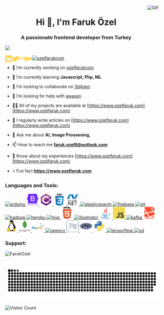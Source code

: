 
<img align="right" height="270px" alt="GIF" src="https://i.pinimg.com/originals/e4/26/70/e426702edf874b181aced1e2fa5c6cde.gif" />


<h1 align="center">Hi 👋, I'm Faruk Özel</h1>
<h3 align="center">A passionate frontend developer from Turkey</h3>
 <img src="https://media.giphy.com/media/hvRJCLFzcasrR4ia7z/giphy.gif" width="25px">

[<img align="left" alt="tassiaaccioly | LinkedIn" width="22px" src="./linkedin.svg" />][linkedin]
[<img align="left" alt="itsmetherogue | Twitter" width="22px" src="./twitter.svg" />][twitter]
[<img align="left" alt="tassia.accioly | Gmail" width="22px" src="./gmail.svg" />][gmail]
[<img align="left" alt="tassiaaccioly | Medium" width="22px" src="./medium.svg" />][medium]

[linkedin]: https://www.linkedin.com/in/faruk-ö-99a865129/
[twitter]: https://www.twitter.com/ozelfarukcom/
[gmail]: mailto:faruk.ozelll@outlook.com
[medium]: https://ozelfarukcom.medium.com/
<!--
<p align="left"> <img src="https://komarev.com/ghpvc/?username=farukozelll&label=Profile%20views&color=0e75b6&style=flat" alt="farukozelll" /> </p>

<p align="left"> <a href="https://github.com/ryo-ma/github-profile-trophy"><img src="https://github-profile-trophy.vercel.app/?username=farukozelll" alt="farukozelll" /></a> </p>
-->
<p align="left"> <a href="https://twitter.com/ozelfarukcom" target="blank"><img src="https://img.shields.io/twitter/follow/ozelfarukcom?logo=twitter&style=for-the-badge" alt="ozelfarukcom" /></a> </p>

- 🔭 I’m currently working on [ozelfarukcom](https://www.ozelfaruk.com)

- 🌱 I’m currently learning **Javascript, Php, ML**

- 👯 I’m looking to collaborate on [3d4gen](https://www.3d4gen.com)

- 🤝 I’m looking for help with [awaxen](https://www.awaxen.com)

- 👨‍💻 All of my projects are available at [https://www.ozelfaruk.com](https://www.ozelfaruk.com)

- 📝 I regularly write articles on [https://www.ozelfaruk.com](https://www.ozelfaruk.com)

- 💬 Ask me about **AI, Image Prossesing,**

- 📫 How to reach me **faruk.ozelll@outlook.com**

- 📄 Know about my experiences [https://www.ozelfaruk.com](https://www.ozelfaruk.com)

- ⚡ Fun fact **https://www.ozelfaruk.com**



<h3 align="left">Languages and Tools:</h3>
<p align="left"> <a href="https://www.arduino.cc/" target="_blank"> <img src="https://cdn.worldvectorlogo.com/logos/arduino-1.svg" alt="arduino" width="40" height="40"/> </a> <a href="https://getbootstrap.com" target="_blank"> <img src="https://raw.githubusercontent.com/devicons/devicon/master/icons/bootstrap/bootstrap-plain-wordmark.svg" alt="bootstrap" width="40" height="40"/> </a> <a href="https://www.w3schools.com/cs/" target="_blank"> <img src="https://raw.githubusercontent.com/devicons/devicon/master/icons/csharp/csharp-original.svg" alt="csharp" width="40" height="40"/> </a> <a href="https://www.w3schools.com/css/" target="_blank"> <img src="https://raw.githubusercontent.com/devicons/devicon/master/icons/css3/css3-original-wordmark.svg" alt="css3" width="40" height="40"/> </a> <a href="https://dotnet.microsoft.com/" target="_blank"> <img src="https://raw.githubusercontent.com/devicons/devicon/master/icons/dot-net/dot-net-original-wordmark.svg" alt="dotnet" width="40" height="40"/> </a> <a href="https://www.elastic.co" target="_blank"> <img src="https://www.vectorlogo.zone/logos/elastic/elastic-icon.svg" alt="elasticsearch" width="40" height="40"/> </a> <a href="https://firebase.google.com/" target="_blank"> <img src="https://www.vectorlogo.zone/logos/firebase/firebase-icon.svg" alt="firebase" width="40" height="40"/> </a> <a href="https://git-scm.com/" target="_blank"> <img src="https://www.vectorlogo.zone/logos/git-scm/git-scm-icon.svg" alt="git" width="40" height="40"/> </a> <a href="https://hadoop.apache.org/" target="_blank"> <img src="https://www.vectorlogo.zone/logos/apache_hadoop/apache_hadoop-icon.svg" alt="hadoop" width="40" height="40"/> </a> <a href="https://heroku.com" target="_blank"> <img src="https://www.vectorlogo.zone/logos/heroku/heroku-icon.svg" alt="heroku" width="40" height="40"/> </a> <a href="https://hive.apache.org/" target="_blank"> <img src="https://www.vectorlogo.zone/logos/apache_hive/apache_hive-icon.svg" alt="hive" width="40" height="40"/> </a> <a href="https://www.w3.org/html/" target="_blank"> <img src="https://raw.githubusercontent.com/devicons/devicon/master/icons/html5/html5-original-wordmark.svg" alt="html5" width="40" height="40"/> </a> <a href="https://www.adobe.com/in/products/illustrator.html" target="_blank"> <img src="https://www.vectorlogo.zone/logos/adobe_illustrator/adobe_illustrator-icon.svg" alt="illustrator" width="40" height="40"/> </a> <a href="https://www.java.com" target="_blank"> <img src="https://raw.githubusercontent.com/devicons/devicon/master/icons/java/java-original.svg" alt="java" width="40" height="40"/> </a> <a href="https://developer.mozilla.org/en-US/docs/Web/JavaScript" target="_blank"> <img src="https://raw.githubusercontent.com/devicons/devicon/master/icons/javascript/javascript-original.svg" alt="javascript" width="40" height="40"/> </a> <a href="https://kafka.apache.org/" target="_blank"> <img src="https://www.vectorlogo.zone/logos/apache_kafka/apache_kafka-icon.svg" alt="kafka" width="40" height="40"/> </a> <a href="https://laravel.com/" target="_blank"> <img src="https://raw.githubusercontent.com/devicons/devicon/master/icons/laravel/laravel-plain-wordmark.svg" alt="laravel" width="40" height="40"/> </a> <a href="https://www.linux.org/" target="_blank"> <img src="https://raw.githubusercontent.com/devicons/devicon/master/icons/linux/linux-original.svg" alt="linux" width="40" height="40"/> </a> <a href="https://www.mongodb.com/" target="_blank"> <img src="https://raw.githubusercontent.com/devicons/devicon/master/icons/mongodb/mongodb-original-wordmark.svg" alt="mongodb" width="40" height="40"/> </a> <a href="https://www.mysql.com/" target="_blank"> <img src="https://raw.githubusercontent.com/devicons/devicon/master/icons/mysql/mysql-original-wordmark.svg" alt="mysql" width="40" height="40"/> </a> <a href="https://opencv.org/" target="_blank"> <img src="https://www.vectorlogo.zone/logos/opencv/opencv-icon.svg" alt="opencv" width="40" height="40"/> </a> <a href="https://www.photoshop.com/en" target="_blank"> <img src="https://raw.githubusercontent.com/devicons/devicon/master/icons/photoshop/photoshop-line.svg" alt="photoshop" width="40" height="40"/> </a> <a href="https://www.php.net" target="_blank"> <img src="https://raw.githubusercontent.com/devicons/devicon/master/icons/php/php-original.svg" alt="php" width="40" height="40"/> </a> <a href="https://www.python.org" target="_blank"> <img src="https://raw.githubusercontent.com/devicons/devicon/master/icons/python/python-original.svg" alt="python" width="40" height="40"/> </a> <a href="https://www.tensorflow.org" target="_blank"> <img src="https://www.vectorlogo.zone/logos/tensorflow/tensorflow-icon.svg" alt="tensorflow" width="40" height="40"/> </a> <a href="https://www.adobe.com/products/xd.html" target="_blank"> <img src="https://cdn.worldvectorlogo.com/logos/adobe-xd.svg" alt="xd" width="40" height="40"/> </a> </p>

<h3 align="left">Support:</h3>
<p><a href="https://www.buymeacoffee.com/FarukOzel"> <img align="left" src="https://cdn.buymeacoffee.com/buttons/v2/default-yellow.png" height="50" width="210" alt="FarukOzel" /></a></p><br><br>

![github contribution grid snake animation](https://raw.githubusercontent.com/platane/platane/output/github-contribution-grid-snake.svg)
<!--
<p><img align="left" src="https://github-readme-stats.vercel.app/api/top-langs?username=farukozelll&show_icons=true&locale=en&layout=compact" alt="farukozelll" /></p>

<p>&nbsp;<img align="center" src="https://github-readme-stats.vercel.app/api?username=farukozelll&show_icons=true&locale=en" alt="farukozelll" /></p>

<p><img align="center" src="https://github-readme-streak-stats.herokuapp.com/?user=farukozelll&" alt="farukozelll" /></p>

![Hey there, I'm faruk. I'm a computer developer, a maker and infosec enthusiast. Check out my work](https://github.com/CyrisXD/CyrisXD/raw/master/bio.gif)
**farukozelll/farukozelll** is a ✨ _special_ ✨ repository because its `README.md` (this file) appears on your GitHub profile.

Here are some ideas to get you started:

- 🔭 I’m currently working on ...
- 🌱 I’m currently learning ...
- 👯 I’m looking to collaborate on ...
- 🤔 I’m looking for help with ...
- 💬 Ask me about ...
- 📫 How to reach me: ...
- 😄 Pronouns: ...
- ⚡ Fun fact: ....
-->
![Visitor Count](https://profile-counter.glitch.me/{farukozelll}/count.svg)

